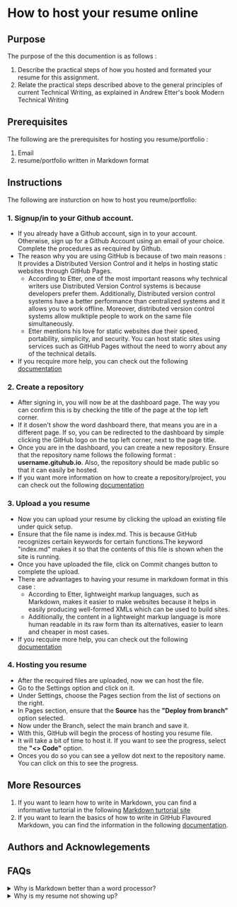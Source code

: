 # How to host your resume online
## Purpose
The purpose of the this documention is as follows : 
1. Describe the practical steps of how you hosted and formated your resume for this assignment.
2. Relate the practical steps described above to the general principles of current Technical Writing, as explained in Andrew Etter's book Modern Technical Writing

## Prerequisites
The following are the prerequisites for hosting you resume/portfolio : 
1. Email
2. resume/portfolio written in Markdown format

## Instructions
The following are insturction on how to host you reume/portfolio:
 ### 1. Signup/in to your Github account.
* If you already have a Github account, sign in to your account. Otherwise, sign up for a Github Account using an email of your choice. Complete the procedures as recquired by Github.
* The reason why you are using GitHub is because of two main reasons : It provides a Distributed Version Control and it helps in hosting static websites through GitHub Pages.
  + According to Etter, one of the most important reasons why technical writers use Distributed Version Control systems is because developers prefer them. Additionally, Distributed 
  version control systems have a better performance than centralized systems and it allows you to work offline. Moreover, distributed version control systems allow mulktiple people to 
  work on the same file simultaneously.    
  + Etter mentions his love for static websites due their speed, portability, simplicity, and security. You can host static sites using services such as GitHub Pages without the need to worry
  about any of the technical details. 
* If you recquire more help, you can check out the following [documentation](https://docs.github.com/en/get-started/onboarding/getting-started-with-your-github-account)
### 2. Create a repository
* After signing in, you will now be at the dashboard page. The way you can confirm this is by checking the title of the page at the top left corner. 
* If it dosen't show the word dashboard there, that means you are in a different page. If so, you can be redirected to the dashboard by simple clicking the GitHub logo on the top left corner, next to the page title.
* Once you are in the dashboard, you can create a new repository. Ensure that the repository name follows the following format : **username.gituhub.io**. Also, the repository should be made public
so that it can easily be hosted.
*  If you want more information on how to create a repository/project, you can check out the following [documentation](https://docs.github.com/en/get-started/start-your-journey/uploading-a-project-to-github)  
### 3. Upload a you resume 
* Now you can upload your resume by clicking the upload an existing file under quick setup.
* Ensure that the file name is index.md. This is because GitHub recognizes certain keywords for certain functions.The keyword "index.md" makes it so that the contents of this file is shown when the site is running.
* Once you have uploaded the file, click on Commit changes button to complete the upload.
* There are advantages to having your resume in markdown format in this case : 
  + According to Etter, lightweight markup languages, such as Markdown, makes it easier to make websites because it helps in easily producing well-formed XMLs which can be used to build sites. 
  + Additionally, the content in a lightweight markup language is more human readable in its raw form than its alternatives, easier to learn and cheaper in most cases. 
* If you recquire more help, you can check out the following [documentation](https://docs.github.com/en/get-started/start-your-journey/uploading-a-project-to-github)
### 4. Hosting you resume 
* After the recquired files are uploaded, now we can host the file.
* Go to the Settings option and click on it.
* Under Settings, choose the Pages section from the list of sections on the right. 
* In Pages section, ensure that the **Source** has the  **"Deploy from branch"** option selected.
* Now under the Branch, select the main branch and save it.
* With this, GitHub will begin the process of hosting you resume file.
* It will take a bit of time to host it. If you want to see the progress, select the **"<> Code"** option. 
* Onces you do so you can see a yellow dot next to the repository name. You can click on this to see the progress.


## More Resources
1. If you want to learn how to write in Markdown, you can find a informative turtorial in the following [Markdown turtorial site](https://www.markdowntutorial.com/)
2. If you want to learn the basics of how to write in GitHub Flavoured Markdown, you can find the information in the following [documentation](https://docs.github.com/en/get-started/writing-on-github/getting-started-with-writing-and-formatting-on-github/basic-writing-and-formatting-syntax).

## Authors and Acknowlegements

## FAQs
<details>
<summary> Why is Markdown better than a word processor?</summary>
Lightweight markup languges, such as Markdown, are easier to learn and write than word processors, such as 
Microsoft Word, because it just focuses on the content of the documantatiionk rather than formating the documentation.
Another advantage is that markdown is cheaper, often of no cost, than word processors which often recquire people to buy liscences.  
 </details>

<details>
<summary> Why is my resume not showing up?</summary>
 ### You can add a header

You can add text within a collapsed section. 

You can add an image or a code block, too.

```ruby
   puts "Hello World"
```
 </details>

